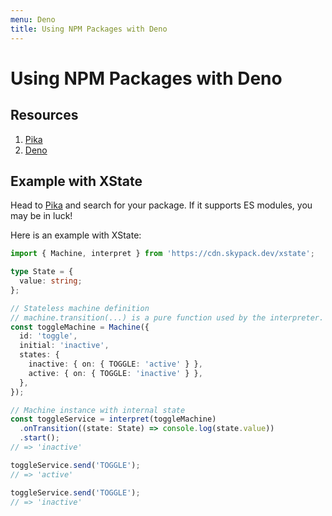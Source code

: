 ```yaml
---
menu: Deno
title: Using NPM Packages with Deno
---
```


# Using NPM Packages with Deno

## Resources

1. [Pika](https://www.pika.dev/)
2. [Deno](https://deno.land/)

## Example with XState

Head to [Pika](https://pika.dev) and search for your package. If it supports ES modules, you may be in luck!

Here is an example with XState:

```ts
import { Machine, interpret } from 'https://cdn.skypack.dev/xstate';

type State = {
  value: string;
};

// Stateless machine definition
// machine.transition(...) is a pure function used by the interpreter.
const toggleMachine = Machine({
  id: 'toggle',
  initial: 'inactive',
  states: {
    inactive: { on: { TOGGLE: 'active' } },
    active: { on: { TOGGLE: 'inactive' } },
  },
});

// Machine instance with internal state
const toggleService = interpret(toggleMachine)
  .onTransition((state: State) => console.log(state.value))
  .start();
// => 'inactive'

toggleService.send('TOGGLE');
// => 'active'

toggleService.send('TOGGLE');
// => 'inactive'
```
